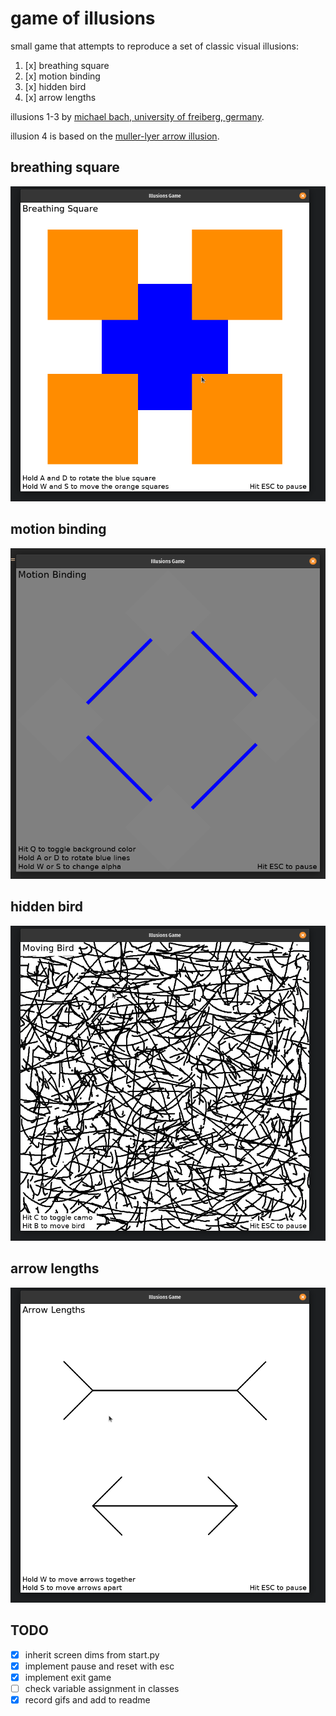 # game of illusions

small game that attempts to reproduce a set of classic visual illusions:

1. [x] breathing square
2. [x] motion binding
3. [x] hidden bird
4. [x] arrow lengths

illusions 1-3 by [michael bach, university of freiberg, germany](https://michaelbach.de/ot/).

illusion 4 is based on the [muller-lyer arrow illusion](https://en.wikipedia.org/wiki/M%C3%BCller-Lyer_illusion).

## breathing square
![breathing square](resources/gifs/breathing_square.gif)

## motion binding
![motion binding](resources/gifs/motion_binding.gif)

## hidden bird
![hidden bird](resources/gifs/hidden_bird.gif)

## arrow lengths
![arrow lengths](resources/gifs/arrow_lengths.gif)


## TODO
- [x] inherit screen dims from start.py
- [x] implement pause and reset with esc
- [x] implement exit game
- [ ] check variable assignment in classes
- [x] record gifs and add to readme

